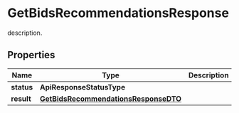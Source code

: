 

# GetBidsRecommendationsResponse

description.

## Properties

| Name | Type | Description | Notes |
|------------ | ------------- | ------------- | -------------|
|**status** | **ApiResponseStatusType** |  |  [optional] |
|**result** | [**GetBidsRecommendationsResponseDTO**](GetBidsRecommendationsResponseDTO.md) |  |  [optional] |



